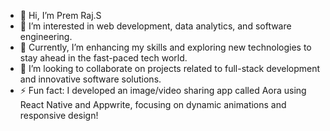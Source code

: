 - 👋 Hi, I’m Prem Raj.S
- 👀 I’m interested in web development, data analytics, and software engineering.
- 🌱 Currently, I’m enhancing my skills and exploring new technologies to stay ahead in the fast-paced tech world.
- 💞️ I’m looking to collaborate on projects related to full-stack development and innovative software solutions.
- ⚡ Fun fact: I developed an image/video sharing app called Aora using React Native and Appwrite, focusing on dynamic animations and responsive design!
